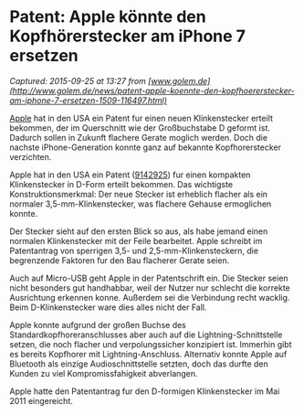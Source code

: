 # Patent: Apple könnte den Kopfhörerstecker am iPhone 7 ersetzen

_Captured: 2015-09-25 at 13:27 from [www.golem.de](http://www.golem.de/news/patent-apple-koennte-den-kopfhoererstecker-am-iphone-7-ersetzen-1509-116497.html)_

[Apple](http://www.golem.de/specials/apple/) hat in den USA ein Patent fur einen neuen Klinkenstecker erteilt bekommen, der im Querschnitt wie der Großbuchstabe D geformt ist. Dadurch sollen in Zukunft flachere Gerate moglich werden. Doch die nachste iPhone-Generation konnte ganz auf bekannte Kopfhorerstecker verzichten.

Apple hat in den USA ein Patent ([9142925](http://www.freepatentsonline.com/9142925.html)) fur einen kompakten Klinkenstecker in D-Form erteilt bekommen. Das wichtigste Konstruktionsmerkmal: Der neue Stecker ist erheblich flacher als ein normaler 3,5-mm-Klinkenstecker, was flachere Gehause ermoglichen konnte.

Der Stecker sieht auf den ersten Blick so aus, als habe jemand einen normalen Klinkenstecker mit der Feile bearbeitet. Apple schreibt im Patentantrag von sperrigen 3,5- und 2,5-mm-Klinkensteckern, die begrenzende Faktoren fur den Bau flacherer Gerate seien.

Auch auf Micro-USB geht Apple in der Patentschrift ein. Die Stecker seien nicht besonders gut handhabbar, weil der Nutzer nur schlecht die korrekte Ausrichtung erkennen konne. Außerdem sei die Verbindung recht wacklig. Beim D-Klinkenstecker ware dies alles nicht der Fall.

Apple konnte aufgrund der großen Buchse des Standardkopfhoreranschlusses aber auch auf die Lightning-Schnittstelle setzen, die noch flacher und verpolungssicher konzipiert ist. Immerhin gibt es bereits Kopfhorer mit Lightning-Anschluss. Alternativ konnte Apple auf Bluetooth als einzige Audioschnittstelle setzten, doch das durfte den Kunden zu viel Kompromissfahigkeit abverlangen.

Apple hatte den Patentantrag fur den D-formigen Klinkenstecker im Mai 2011 eingereicht.

